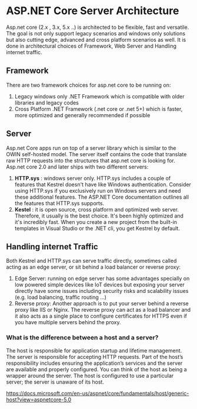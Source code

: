 # ASP.NET Core Server Architecture

Asp.net core (2.x , 3.x, 5.x ..) is architected to be flexible, fast and versatile. The goal is not only support legacy scenarios and windows only solutions but also cutting edge, advanced and cross platform scenarios as well.
It is done in architectural choices of Framework, Web Server and Handling internet traffic.

## Framework

There are two framework choices for asp.net core to be running on:

1. Legacy windows only .NET Framework which is compatible with older libraries and legacy codes
2. Cross Platform .NET Framework (.net core or .net 5+) which is faster, more optimized and generally recommended if possible

## Server

Asp.net Core apps run on top of a server library which is similar to the OWIN self-hosted model. The server itself contains the code that translate raw HTTP requests into the structures that asp.net core is looking for.
Asp.net core 2.0 and later ships with two different servers:

1. **HTTP.sys** : windows server only. HTTP.sys includes a couple of features that Kestrel doesn't have like Windows authentication. Consider using HTTP.sys if you exclusively run on Windows servers and need these additional features. The ASP.NET Core documentation outlines all the features that HTTP.sys supports. 
2. **Kestel** : it is open source, cross platform and optimized web server. Therefore, it usually is the best choice. It's been highly optimized and it's incredibly fast. When you create a new project from the built-in templates in Visual Studio or the .NET cli, you get Kestrel by default. 

## Handling internet Traffic

Both Kestrel and HTTP.sys can serve traffic directly, sometimes called acting as an edge server, or sit behind a load balancer or reverse proxy:

1. Edge Server: running on edge server has some advantages specially on low powered simple devices like IoT devices but exposing your server directly have some issues including security risks and scalability issues (e.g. load balancing, traffic routing ...)
2. Reverse proxy: Another approach is to put your server behind a reverse proxy like IIS or Nginx. The reverse proxy can act as a load balancer and it also acts as a single place to configure certificates for HTTPS even if you have multiple servers behind the proxy.

### What is the difference between a host and a server?

The host is responsible for application startup and lifetime management. The server is responsible for accepting HTTP requests. Part of the host’s responsibility includes ensuring the application’s services and the server are available and properly configured. You can think of the host as being a wrapper around the server. The host is configured to use a particular server; the server is unaware of its host.

https://docs.microsoft.com/en-us/aspnet/core/fundamentals/host/generic-host?view=aspnetcore-5.0
